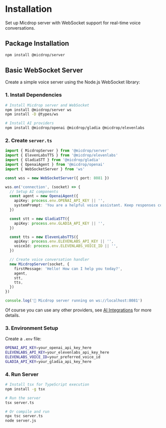 # Installation

Set up Micdrop server with WebSocket support for real-time voice conversations.

## Package Installation

```bash
npm install @micdrop/server
```

## Basic WebSocket Server

Create a simple voice server using the Node.js WebSocket library:

### 1. Install Dependencies

```bash
# Install Micdrop server and WebSocket
npm install @micdrop/server ws
npm install -D @types/ws

# Install AI providers
npm install @micdrop/openai @micdrop/gladia @micdrop/elevenlabs
```

### 2. Create `server.ts`

```typescript
import { MicdropServer } from '@micdrop/server'
import { ElevenLabsTTS } from '@micdrop/elevenlabs'
import { GladiaSTT } from '@micdrop/gladia'
import { OpenaiAgent } from '@micdrop/openai'
import { WebSocketServer } from 'ws'

const wss = new WebSocketServer({ port: 8081 })

wss.on('connection', (socket) => {
  // Setup AI components
  const agent = new OpenaiAgent({
    apiKey: process.env.OPENAI_API_KEY || '',
    systemPrompt: 'You are a helpful voice assistant. Keep responses concise.',
  })

  const stt = new GladiaSTT({
    apiKey: process.env.GLADIA_API_KEY || '',
  })

  const tts = new ElevenLabsTTS({
    apiKey: process.env.ELEVENLABS_API_KEY || '',
    voiceId: process.env.ELEVENLABS_VOICE_ID || '',
  })

  // Create voice conversation handler
  new MicdropServer(socket, {
    firstMessage: 'Hello! How can I help you today?',
    agent,
    stt,
    tts,
  })
})

console.log('🎤 Micdrop server running on ws://localhost:8081')
```

Of course you can use any other providers, see [AI Integrations](../ai-integration) for more details.

### 3. Environment Setup

Create a `.env` file:

```bash
OPENAI_API_KEY=your_openai_api_key_here
ELEVENLABS_API_KEY=your_elevenlabs_api_key_here
ELEVENLABS_VOICE_ID=your_preferred_voice_id
GLADIA_API_KEY=your_gladia_api_key_here
```

### 4. Run Server

```bash
# Install tsx for TypeScript execution
npm install -g tsx

# Run the server
tsx server.ts

# Or compile and run
npx tsc server.ts
node server.js
```

